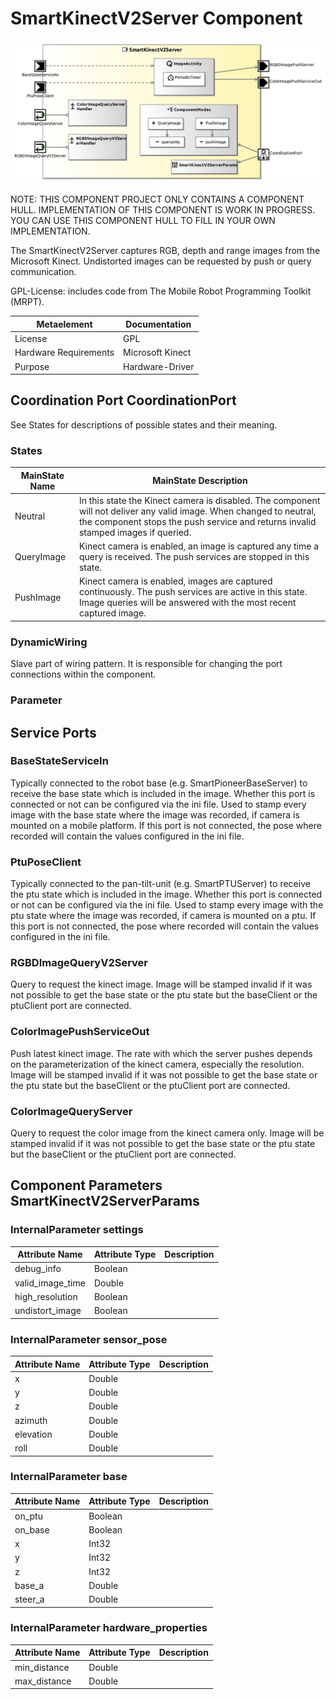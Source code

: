 <!--- This file is generated from the SmartKinectV2Server.componentDocumentation model --->
<!--- do not modify this file manually as it will by automatically overwritten by the code generator, modify the model instead and re-generate this file --->

# SmartKinectV2Server Component

![SmartKinectV2Server-ComponentImage](model/SmartKinectV2ServerComponentDefinition.jpg)

NOTE: THIS COMPONENT PROJECT ONLY CONTAINS A COMPONENT HULL. IMPLEMENTATION OF THIS COMPONENT IS WORK IN PROGRESS. YOU CAN USE THIS COMPONENT HULL TO FILL IN YOUR OWN IMPLEMENTATION.

The SmartKinectV2Server captures RGB, depth and range images from the Microsoft Kinect. Undistorted images can be requested by push or query communication.

GPL-License: includes code from The Mobile Robot Programming Toolkit (MRPT). 

| Metaelement | Documentation |
|-------------|---------------|
| License | GPL |
| Hardware Requirements | Microsoft Kinect |
| Purpose | Hardware-Driver |


## Coordination Port CoordinationPort

See States for descriptions of possible states and their meaning.

### States


| MainState Name | MainState Description |
|----------------|-----------------------|
| Neutral |  	In this state the Kinect camera is disabled. The component will not deliver any valid image. When changed to neutral, the component stops the push service and returns invalid stamped images if queried. |
| QueryImage | Kinect camera is enabled, an image is captured any time a query is received. The push services are stopped in this state. |
| PushImage | Kinect camera is enabled, images are captured continuously. The push services are active in this state. Image queries will be answered with the most recent captured image. |

### DynamicWiring

Slave part of wiring pattern. It is responsible for changing the port connections within the component.

### Parameter


## Service Ports

### BaseStateServiceIn

Typically connected to the robot base (e.g. SmartPioneerBaseServer) to receive the base state which is included in the image. Whether this port is connected or not can be configured via the ini file. Used to stamp every image with the base state where the image was recorded, if camera is mounted on a mobile platform. If this port is not connected, the pose where recorded will contain the values configured in the ini file.

### PtuPoseClient

Typically connected to the pan-tilt-unit (e.g. SmartPTUServer) to receive the ptu state which is included in the image. Whether this port is connected or not can be configured via the ini file. Used to stamp every image with the ptu state where the image was recorded, if camera is mounted on a ptu. If this port is not connected, the pose where recorded will contain the values configured in the ini file. 

### RGBDImageQueryV2Server

Query to request the kinect image. Image will be stamped invalid if it was not possible to get the base state or the ptu state but the baseClient or the ptuClient port are connected.

### ColorImagePushServiceOut

Push latest kinect image. The rate with which the server pushes depends on the parameterization of the kinect camera, especially the resolution. Image will be stamped invalid if it was not possible to get the base state or the ptu state but the baseClient or the ptuClient port are connected.

### ColorImageQueryServer

Query to request the color image from the kinect camera only. Image will be stamped invalid if it was not possible to get the base state or the ptu state but the baseClient or the ptuClient port are connected.


## Component Parameters SmartKinectV2ServerParams

### InternalParameter settings

| Attribute Name | Attribute Type | Description |
|----------------|----------------|-------------|
| debug_info | Boolean |  |
| valid_image_time | Double |  |
| high_resolution | Boolean |  |
| undistort_image | Boolean |  |

### InternalParameter sensor_pose

| Attribute Name | Attribute Type | Description |
|----------------|----------------|-------------|
| x | Double |  |
| y | Double |  |
| z | Double |  |
| azimuth | Double |  |
| elevation | Double |  |
| roll | Double |  |

### InternalParameter base

| Attribute Name | Attribute Type | Description |
|----------------|----------------|-------------|
| on_ptu | Boolean |  |
| on_base | Boolean |  |
| x | Int32 |  |
| y | Int32 |  |
| z | Int32 |  |
| base_a | Double |  |
| steer_a | Double |  |

### InternalParameter hardware_properties

| Attribute Name | Attribute Type | Description |
|----------------|----------------|-------------|
| min_distance | Double |  |
| max_distance | Double |  |

